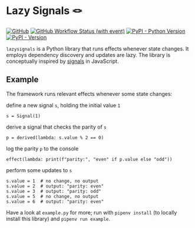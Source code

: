 
# Lazy Signals 🪢

[![GitHub](https://img.shields.io/github/license/adrian-gallus/lazy-signals-python)](https://github.com/adrian-gallus/lazy-signals-python)
[![GitHub Workflow Status (with event)](https://img.shields.io/github/actions/workflow/status/adrian-gallus/lazy-signals-python/release.yaml)](https://github.com/adrian-gallus/lazy-signals-python)
[![PyPI - Python Version](https://img.shields.io/pypi/pyversions/lazy-signals)](https://pypi.org/project/lazy-signals/)
[![PyPI - Version](https://img.shields.io/pypi/v/lazy-signals)](https://pypi.org/project/lazy-signals/)

`lazysignals` is a Python library that runs effects whenever state changes. It employs dependency discovery and updates are lazy. The library is conceptually inspired by [signals](https://github.com/tc39/proposal-signals) in JavaScript.

## Example

The framework runs relevant effects whenever some state changes:

define a new signal `s`, holding the initial value `1`

    s = Signal(1)

derive a signal that checks the parity of `s`

    p = derived(lambda: s.value % 2 == 0)

log the parity `p` to the console

    effect(lambda: print(f"parity:", "even" if p.value else "odd"))

perform some updates to `s`

    s.value = 1  # no change, no output
    s.value = 2  # output: "parity: even"
    s.value = 3  # output: "parity: odd"
    s.value = 5  # no change, no output
    s.value = 6  # output: "parity: even"

Have a look at `example.py` for more; run with `pipenv install` (to locally install this library) and `pipenv run example`.
